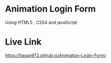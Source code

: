 # Animation Login Form
 Using HTML5 , CSS4 and javaScript
# Live Link
 https://hasan972.github.io/Animation-Login-Form/
